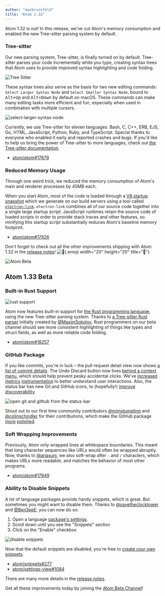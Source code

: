 ```yaml
---
author: "maxbrunsfeld"
title: "Atom 1.32"
---
```


Atom 1.32 is out! In this release, we've cut Atom's memory consumption and enabled the new Tree-sitter parsing system by default.

<!--more-->

### Tree-sitter

Our new parsing system, Tree-sitter, is finally turned on by default. Tree-sitter parses your code incrementally while you type, creating syntax trees that Atom uses to provide improved syntax highlighting and code folding.

![Tree Sitter](/assets/images/user-images.githubusercontent.com/378023/46065834-2429f580-c1ae-11e8-9a89-1a55f9baddb3.png)

These syntax trees also serve as the basis for two new editing commands: `Select Larger Syntax Node` and `Select Smaller Syntax Node`, bound to <kbd>Alt+Up</kbd> and <kbd>Alt+Down</kbd> by default on macOS. These commands can make many editing tasks more efficient and fun, especially when used in combination with multiple cursors.

![select-larger-syntax-node](/assets/images/user-images.githubusercontent.com/326587/47385613-623c0b80-d6bf-11e8-8fd3-3d044229cc98.gif)

Currently, we use Tree-sitter for eleven languages: Bash, C, C++, ERB, EJS, Go, HTML, JavaScript, Python, Ruby, and TypeScript. Special thanks to everyone who enabled it early and reported crashes and bugs. If you'd like to help us bring the power of Tree-sitter to more languages, check out [the Tree-sitter documentation](http://tree-sitter.github.io/tree-sitter/).

- [atom/atom#17879](https://github.com/atom/atom/pull/17879)

### Reduced Memory Usage

Through one weird trick, we reduced the memory consumption of Atom's main and renderer processes by 45MB each.

When you start Atom, most of the code is loaded through a [V8 startup snapshot](https://v8.dev/blog/custom-startup-snapshots) which we generate on our build servers using a tool called [`electron-link`](https://github.com/atom/electron-link). `electron-link` combines all of our source code together into a single large startup script. JavaScript runtimes retain the source code of loaded scripts in order to provide stack traces and other features, so minifying this startup script substantially reduces Atom's baseline memory footprint.

- [atom/atom#17926](https://github.com/atom/atom/pull/17926)

<!-- end of stable changes -->

Don't forget to check out all the other improvements shipping with Atom 1.32 in the [release notes](https://github.com/atom/atom/releases/tag/v1.32.0)! ![:memo:](https://github.githubassets.com/images/icons/emoji/unicode/1f4dd.png){.emoji width="20" height="20" title=":memo:"}

![Atom Beta](/assets/images/blog.atom.io/img/release-beta.png)

## Atom 1.33 Beta

### Built-in Rust Support

![rust support](/assets/images/user-images.githubusercontent.com/378023/47344983-a5f53c00-d6e4-11e8-98df-810e9df2277a.png)

Atom now features built-in support for [the Rust programming language](https://www.rust-lang.org/), using the new Tree-sitter parsing system. Thanks to [a Tree-sitter Rust parser](https://github.com/tree-sitter/tree-sitter-rust) initially created by [@MaximSokolov](https://github.com/MaximSokolov), Rust programmers on our beta channel should see more consistent highlighting of things like types and struct fields, as well as more reliable code folding.

- [atom/atom#18257](https://github.com/atom/atom/pull/18257)

### GitHub Package

If you like commits, you're in luck – the pull request detail view now shows [a list of commit details](https://github.com/atom/github/pull/1684). The Undo Discard button now lives [behind a context menu](https://github.com/atom/github/pull/1702), which should help prevent pesky accidental clicks. We've [increased](https://github.com/atom/github/pull/1694) [metrics](https://github.com/atom/github/pull/1685) [instrumentation](https://github.com/atom/github/pull/1744) to better understand user interactions. Also, the status bar has new Git and GitHub icons, to (hopefully!) [improve discoverability](https://github.com/atom/github/pull/1704).

![open git and github from the status-bar](/assets/images/user-images.githubusercontent.com/378023/47344982-a5f53c00-d6e4-11e8-94f1-fb4c29f9b3a8.png)

Shout out to our first time community contributors [@mimidumpling](https://github.com/mimidumpling) and [@colinschindler](https://github.com/colinschindler) for their contributions, which make the GitHub package [more](https://github.com/atom/github/pull/1731) [polished](https://github.com/atom/github/pull/1711).

### Soft Wrapping Improvements

Previously, Atom only wrapped lines at whitespace boundaries. This meant that long character sequences like URLs would often be wrapped abruptly. Now, thanks to [@ariasuni](https://github.com/ariasuni), we also soft-wrap after `-` and `/` characters, which makes URLs more readable, and matches the behavior of most other programs.

- [atom/atom#17949](https://github.com/atom/atom/pull/17949)

### Ability to Disable Snippets

A lot of language packages provide handy snippets, which is great. But sometimes you might want to disable them. Thanks to [@savetheclocktower](https://github.com/savetheclocktower) and [@Ben3eeE](https://github.com/Ben3eeE), you can now do so:

1. Open a language [package's settings](https://flight-manual.atom.io/using-atom/sections/atom-packages/#package-settings).
2. Scroll down until you see the "Snippets" section
3. Click on the "Enable" checkbox

![disable snippets](/assets/images/user-images.githubusercontent.com/378023/47344975-a55ca580-d6e4-11e8-8859-622a75fbc8be.png)

Now that the default snippets are disabled, you're free to [create your own snippets](https://flight-manual.atom.io/using-atom/sections/snippets/#creating-your-own-snippets).

- [atom/snippets#277](https://github.com/atom/snippets/pull/277)
- [atom/settings-view#1084](https://github.com/atom/settings-view/pull/1084)

<!-- end of beta changes -->

There are many more details in the [release notes](https://github.com/atom/atom/releases/tag/v1.33.0-beta0).

Get all these improvements today by joining the [Atom Beta Channel](https://atom.io/beta)!
